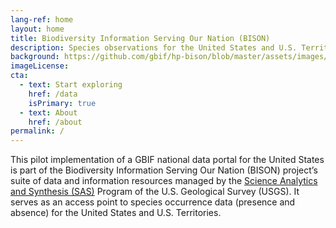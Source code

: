 ```yaml
---
lang-ref: home
layout: home
title: Biodiversity Information Serving Our Nation (BISON)
description: Species observations for the United States and U.S. Territories.
background: https://github.com/gbif/hp-bison/blob/master/assets/images/Ecosystems_Example2.png
imageLicense:
cta:
  - text: Start exploring
    href: /data
    isPrimary: true
  - text: About
    href: /about
permalink: /
---
```


This pilot implementation of a GBIF national data portal for the United States is part of the Biodiversity Information Serving Our Nation (BISON) project’s suite of data and information resources managed by the [Science Analytics and Synthesis (SAS)](https://www.usgs.gov/core-science-systems/science-analytics-and-synthesis) Program of the U.S. Geological Survey (USGS). It serves as an access point to species occurrence data (presence and absence) for the United States and U.S. Territories. 


